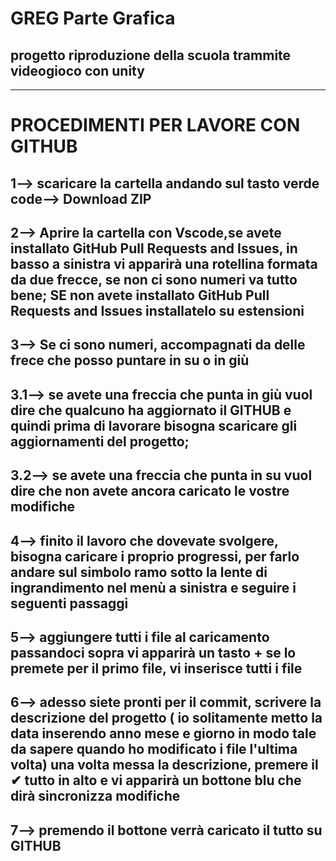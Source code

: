 # GREG Parte Grafica

## progetto riproduzione della scuola trammite videogioco con unity

---

# PROCEDIMENTI PER LAVORE CON GITHUB

## 1--> scaricare la cartella andando sul tasto verde code--> Download ZIP

## 2--> Aprire la cartella con Vscode,se avete installato GitHub Pull Requests and Issues, in basso a sinistra vi apparirà una rotellina formata da due frecce, se non ci sono numeri va tutto bene; SE non avete installato GitHub Pull Requests and Issues installatelo su estensioni

## 3--> Se ci sono numeri, accompagnati da delle frece che posso puntare in su o in giù

## 3.1--> se avete una freccia che punta in giù vuol dire che qualcuno ha aggiornato il GITHUB e quindi prima di lavorare bisogna scaricare gli aggiornamenti del progetto;

## 3.2--> se avete una freccia che punta in su vuol dire che non avete ancora caricato le vostre modifiche

## 4--> finito il lavoro che dovevate svolgere, bisogna caricare i proprio progressi, per farlo andare sul simbolo ramo sotto la lente di ingrandimento nel menù a sinistra e seguire i seguenti passaggi

## 5--> aggiungere tutti i file al caricamento passandoci sopra vi apparirà un tasto + se lo premete per il primo file, vi inserisce tutti i file

## 6--> adesso siete pronti per il commit, scrivere la descrizione del progetto ( io solitamente metto la data inserendo anno mese e giorno in modo tale da sapere quando ho modificato i file l'ultima volta) una volta messa la descrizione, premere il ✔ tutto in alto e vi apparirà un bottone blu che dirà sincronizza modifiche

## 7--> premendo il bottone verrà caricato il tutto su GITHUB
